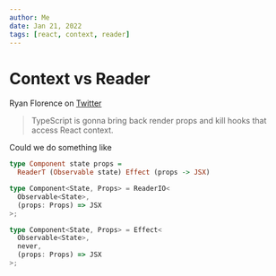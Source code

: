 ```yaml
---
author: Me
date: Jan 21, 2022
tags: [react, context, reader]
---
```


# Context vs Reader

Ryan Florence on [Twitter](https://twitter.com/ryanflorence/status/1616121628706103297?s=20&t=WSCLXkcCEXobbO3wLRYghw)

> TypeScript is gonna bring back render props and kill hooks that access React context.

Could we do something like

<Multicodeblock>

```purescript
type Component state props =
  ReaderT (Observable state) Effect (props -> JSX)
```

```typescript
type Component<State, Props> = ReaderIO<
  Observable<State>,
  (props: Props) => JSX
>;
```

```typescript
type Component<State, Props> = Effect<
  Observable<State>,
  never,
  (props: Props) => JSX
>;
```

</Multicodeblock>
